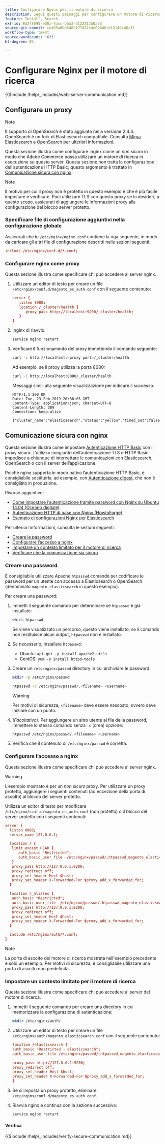 ```yaml
---
title: Configurare Nginx per il motore di ricerca
description: Segui questi passaggi per configurare un motore di ricerca con il server web Nginx per le installazioni on-premise di Adobe Commerce e Magento Open Source.
feature: Install, Search
exl-id: 8d2f8695-e30a-4acc-bba3-d122212b0a53
source-git-commit: ce405a6bb548b177427e4c02640ce13149c48aff
workflow-type: tm+mt
source-wordcount: '633'
ht-degree: 0%

---
```


# Configurare Nginx per il motore di ricerca

{{$include /help/_includes/web-server-communication.md}}

## Configurare un proxy

>[!NOTE]
>
>Il supporto di OpenSearch è stato aggiunto nella versione 2.4.4. OpenSearch è un fork di Elasticsearch compatibile. Consulta [Migra Elasticsearch a OpenSearch](../../../upgrade/prepare/opensearch-migration.md) per ulteriori informazioni.

Questa sezione illustra come configurare Inginx come un *non sicuro* in modo che Adobe Commerce possa utilizzare un motore di ricerca in esecuzione su questo server. Questa sezione non tratta la configurazione dell’autenticazione HTTP Basic; questo argomento è trattato in [Comunicazione sicura con nginx](#secure-communication-with-nginx).

>[!NOTE]
>
>Il motivo per cui il proxy non è protetto in questo esempio è che è più facile impostare e verificare. Puoi utilizzare TLS con questo proxy se lo desideri; a questo scopo, assicurati di aggiungere le informazioni proxy alla configurazione del blocco server protetto.

### Specificare file di configurazione aggiuntivi nella configurazione globale

Assicurati che le `/etc/nginx/nginx.conf` contiene la riga seguente, in modo da caricare gli altri file di configurazione descritti nelle sezioni seguenti:

```conf
include /etc/nginx/conf.d/*.conf;
```

### Configurare nginx come proxy

Questa sezione illustra come specificare chi può accedere al server nginx.

1. Utilizzare un editor di testo per creare un file `/etc/nginx/conf.d/magento_es_auth.conf` con il seguente contenuto:

   ```conf
   server {
      listen 8080;
      location /_cluster/health {
         proxy_pass http://localhost:9200/_cluster/health;
      }
   }
   ```

1. Inginx di riavvio:

   ```bash
   service nginx restart
   ```

1. Verificare il funzionamento del proxy immettendo il comando seguente:

   ```bash
   curl -i http://localhost:<proxy port>/_cluster/health
   ```

   Ad esempio, se il proxy utilizza la porta 8080:

   ```bash
   curl -i http://localhost:8080/_cluster/health
   ```

   Messaggi simili alla seguente visualizzazione per indicare il successo:

   ```terminal
   HTTP/1.1 200 OK
   Date: Tue, 23 Feb 2019 20:38:03 GMT
   Content-Type: application/json; charset=UTF-8
   Content-Length: 389
   Connection: keep-alive
   
   {"cluster_name":"elasticsearch","status":"yellow","timed_out":false,"number_of_nodes":1,"number_of_data_nodes":1,"active_primary_shards":5,"active_shards":5,"relocating_shards":0,"initializing_shards":0,"unassigned_shards":5,"delayed_unassigned_shards":0,"number_of_pending_tasks":0,"number_of_in_flight_fetch":0,"task_max_waiting_in_queue_millis":0,"active_shards_percent_as_number":50.0}
   ```

## Comunicazione sicura con nginx

Questa sezione illustra come impostare [Autenticazione HTTP Basic](https://nginx.org/en/docs/http/ngx_http_auth_basic_module.html) con il proxy sicuro. L’utilizzo congiunto dell’autenticazione TLS e HTTP Basic impedisce a chiunque di intercettare le comunicazioni con Elasticsearch, OpenSearch o con il server dell’applicazione.

Poiché nginx supporta in modo nativo l’autenticazione HTTP Basic, è consigliabile sostituirla, ad esempio, con [Autenticazione digest](https://www.nginx.com/resources/wiki/modules/auth_digest/), che non è consigliato in produzione.

Risorse aggiuntive:

* [Come impostare l’autenticazione tramite password con Nginx su Ubuntu 14.04 (Oceano digitale)](https://www.digitalocean.com/community/tutorials/how-to-set-up-password-authentication-with-nginx-on-ubuntu-14-04)
* [Autenticazione HTTP di base con Nginx (HowtoForge)](https://www.howtoforge.com/basic-http-authentication-with-nginx)
* [Esempio di configurazioni Nginx per Elasticsearch](https://gist.github.com/karmi/b0a9b4c111ed3023a52d)

Per ulteriori informazioni, consulta le sezioni seguenti:

* [Creare le password](#create-a-password)
* [Configurare l’accesso a nginx](#set-up-access-to-nginx)
* [Impostare un contesto limitato per il motore di ricerca](#set-up-a-restricted-context-for-the-search-engine)
* [Verificare che la comunicazione sia sicura](#secure-communication-with-nginx)

### Creare una password

È consigliabile utilizzare Apache `htpasswd` comando per codificare le password per un utente con accesso a Elasticsearch o OpenSearch (denominato `magento_elasticsearch` in questo esempio).

Per creare una password:

1. Immetti il seguente comando per determinare se `htpasswd` è già installato:

   ```bash
   which htpasswd
   ```

   Se viene visualizzato un percorso, questo viene installato; se il comando non restituisce alcun output, `htpasswd` non è installato.

1. Se necessario, installare `htpasswd`:

   * Ubuntu: `apt-get -y install apache2-utils`
   * CentOS: `yum -y install httpd-tools`

1. Creare un `/etc/nginx/passwd` directory in cui archiviare le password:

   ```bash
   mkdir -p /etc/nginx/passwd
   ```

   ```bash
   htpasswd -c /etc/nginx/passwd/.<filename> <username>
   ```

   >[!WARNING]
   >
   >Per motivi di sicurezza, `<filename>` deve essere nascosto; ovvero deve iniziare con un punto.

1. *(Facoltativo).* Per aggiungere un altro utente al file della password, immettere lo stesso comando senza `-c` (crea) opzione:

   ```bash
   htpasswd /etc/nginx/passwd/.<filename> <username>
   ```

1. Verifica che il contenuto di `/etc/nginx/passwd` è corretta.

### Configurare l’accesso a nginx

Questa sezione illustra come specificare chi può accedere al server nginx.

>[!WARNING]
>
>L’esempio mostrato è per un *non sicuro* proxy. Per utilizzare un proxy protetto, aggiungere i seguenti contenuti (ad eccezione della porta di ascolto) al blocco del server protetto.

Utilizza un editor di testo per modificare `/etc/nginx/conf.d/magento_es_auth.conf` (non protetto) o il blocco del server protetto con i seguenti contenuti:

```conf
server {
  listen 8080;
  server_name 127.0.0.1;

  location / {
   limit_except HEAD {
      auth_basic "Restricted";
      auth_basic_user_file  /etc/nginx/passwd/.htpasswd_magento_elasticsearch;
   }
   proxy_pass http://127.0.0.1:9200;
   proxy_redirect off;
   proxy_set_header Host $host;
   proxy_set_header X-Forwarded-For $proxy_add_x_forwarded_for;
  }

  location /_aliases {
   auth_basic "Restricted";
   auth_basic_user_file  /etc/nginx/passwd/.htpasswd_magento_elasticsearch;
   proxy_pass http://127.0.0.1:9200;
   proxy_redirect off;
   proxy_set_header Host $host;
   proxy_set_header X-Forwarded-For $proxy_add_x_forwarded_for;
  }

  include /etc/nginx/auth/*.conf;
}
```

>[!NOTE]
>
>La porta di ascolto del motore di ricerca mostrata nell&#39;esempio precedente è solo un esempio. Per motivi di sicurezza, è consigliabile utilizzare una porta di ascolto non predefinita.

### Impostare un contesto limitato per il motore di ricerca

Questa sezione illustra come specificare chi può accedere al server del motore di ricerca.

1. Immetti il seguente comando per creare una directory in cui memorizzare la configurazione di autenticazione:

   ```bash
   mkdir /etc/nginx/auth/
   ```

1. Utilizzare un editor di testo per creare un file `/etc/nginx/auth/magento_elasticsearch.conf` con il seguente contenuto:

   ```conf
   location /elasticsearch {
   auth_basic "Restricted - elasticsearch";
   auth_basic_user_file /etc/nginx/passwd/.htpasswd_magento_elasticsearch;
   
   proxy_pass http://127.0.0.1:9200;
   proxy_redirect off;
   proxy_set_header Host $host;
   proxy_set_header X-Forwarded-For $proxy_add_x_forwarded_for;
   }
   ```

1. Se si imposta un proxy protetto, eliminare `/etc/nginx/conf.d/magento_es_auth.conf`.
1. Riavvia nginx e continua con la sezione successiva:

   ```bash
   service nginx restart
   ```

#### Verifica

{{$include /help/_includes/verify-secure-communication.md}}
